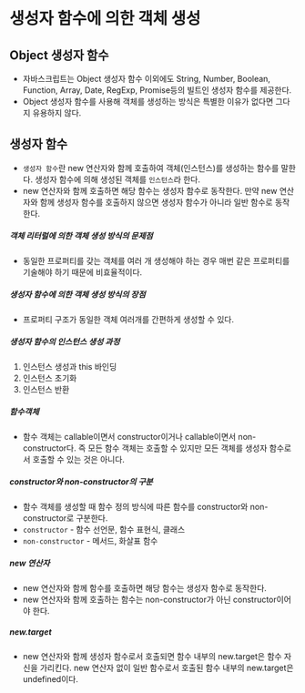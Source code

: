 # 생성자 함수에 의한 객체 생성

## Object 생성자 함수

- 자바스크립트는 Object 생성자 함수 이외에도 String, Number, Boolean, Function, Array, Date, RegExp, Promise등의 빌트인 생성자 함수를 제공한다.
- Object 생성자 함수를 사용해 객체를 생성하는 방식은 특별한 이유가 없다면 그다지 유용하지 않다.

## 생성자 함수

- `생성자 함수`란 new 연산자와 함께 호출하여 객체(인스턴스)를 생성하는 함수를 말한다. 생성자 함수에 의해 생성된 객체를 `인스턴스`라 한다.
- new 연산자와 함께 호출하면 해당 함수는 생성자 함수로 동작한다. 만약 new 연산자와 함께 생성자 함수를 호출하지 않으면 생성자 함수가 아니라 일반 함수로 동작한다.

##### 객체 리터럴에 의한 객체 생성 방식의 문제점

- 동일한 프로퍼티를 갖는 객체를 여러 개 생성해야 하는 경우 매번 같은 프로퍼티를 기술해야 하기 때문에 비효율적이다.

##### 생성자 함수에 의한 객체 생성 방식의 장점

- 프로퍼티 구조가 동일한 객체 여러개를 간편하게 생성할 수 있다.

##### 생성자 함수의 인스턴스 생성 과정

1. 인스턴스 생성과 this 바인딩
2. 인스턴스 초기화
3. 인스턴스 반환

##### 함수객체

- 함수 객체는 callable이면서 constructor이거나 callable이면서 non-constructor다. 즉 모든 함수 객체는 호출할 수 있지만 모든 객체를 생성자 함수로서 호출할 수 있는 것은 아니다.

##### constructor와 non-constructor의 구분

- 함수 객체를 생성할 때 함수 정의 방식에 따른 함수를 constructor와 non-constructor로 구분한다.
- `constructor` - 함수 선언문, 함수 표현식, 클래스
- `non-constructor` - 메서드, 화살표 함수

##### new 연산자

- new 연산자와 함께 함수를 호출하면 해당 함수는 생성자 함수로 동작한다.
- new 연산자와 함께 호출하는 함수는 non-constructor가 아닌 constructor이어야 한다.

##### new.target

- new 연산자와 함께 생성자 함수로서 호출되면 함수 내부의 new.target은 함수 자신을 가리킨다. new 연산자 없이 일반 함수로서 호출된 함수 내부의 new.target은 undefined이다.
